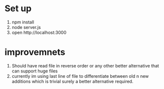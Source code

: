 # Set up

1. npm install
2. node server.js
3. open http://localhost:3000


# improvemnets
1. Should have read file in reverse order or any other better alternative that can support huge files
2. currently im using last line of file to differentiate between old n new additions which is trivial surely a better alternative required.
